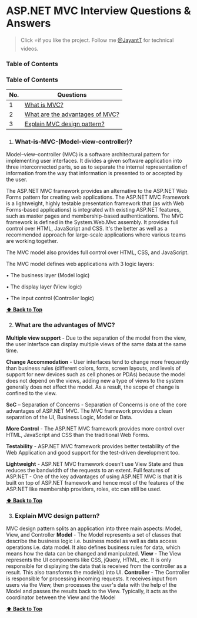 # ASP.NET MVC Interview Questions & Answers

> Click :star:if you like the project. Follow me [@JayantT](https://www.youtube.com/jayantT/) for technical videos.


### Table of Contents

### Table of Contents

| No. | Questions |
|---- | ---------
|1 | [What is MVC?](#What-is-MVC-(Model-view-controller)?)|
|2 | [What are the advantages of MVC?](#what-are-the-advantages-of-mvc)|
|3 | [Explain MVC design pattern?](#explain-mvc-design-pattern)|

1. ### What-is-MVC-(Model-view-controller)?

Model–view–controller (MVC) is a software architectural pattern for implementing user interfaces. It divides a given software application into three interconnected parts, so as to separate the internal representation of information from the way that information is presented to or accepted by the user.

The ASP.NET MVC framework provides an alternative to the ASP.NET Web Forms pattern for creating web applications. The ASP.NET MVC Framework is a lightweight, highly testable presentation framework that (as with Web Forms-based applications) is integrated with existing ASP.NET features, such as master pages and membership-based authentications. The MVC framework is defined in the System.Web.Mvc assembly. It provides full control over HTML, JavaScript and CSS. It's the better as well as a recommended approach for large-scale applications where various teams are working together.

The MVC model also provides full control over HTML, CSS, and JavaScript.

The MVC model defines web applications with 3 logic layers:

•	The business layer (Model logic)

•	The display layer (View logic)

•	The input control (Controller logic)

  **[⬆ Back to Top](#table-of-contents)**

2. ### What are the advantages of MVC?
**Multiple view support** - Due to the separation of the model from the view, the user interface can display multiple views of the same data at the same time.

**Change Accommodation** - User interfaces tend to change more frequently than business rules (different colors, fonts, screen layouts, and levels of support for new devices such as cell phones or PDAs) because the model does not depend on the views, adding new a type of views to the system generally does not affect the model. As a result, the scope of change is confined to the view.

**SoC** – Separation of Concerns - Separation of Concerns is one of the core advantages of ASP.NET MVC. The MVC framework provides a clean separation of the UI, Business Logic, Model or Data.

**More Control** - The ASP.NET MVC framework provides more control over HTML, JavaScript and CSS than the traditional Web Forms.

**Testability** - ASP.NET MVC framework provides better testability of the Web Application and good support for the test-driven development too.

**Lightweight** - ASP.NET MVC framework doesn’t use View State and thus reduces the bandwidth of the requests to an extent. Full features of ASP.NET - One of the key advantages of using ASP.NET MVC is that it is built on top of ASP.NET framework and hence most of the features of the ASP.NET like membership providers, roles, etc can still be used.

  **[⬆ Back to Top](#table-of-contents)**

3. ### Explain MVC design pattern?

MVC design pattern splits an application into three main aspects: Model, View, and Controller
**Model** - The Model represents a set of classes that describe the business logic i.e. business model as well as data
access operations i.e. data model. It also defines business rules for data, which means how the data can be changed and 
manipulated.
**View** - The View represents the UI components like CSS, jQuery, HTML, etc. It is only responsible for displaying the 
data that is received from the controller as a result. This also transforms the model(s) into UI.
**Controller** - The Controller is responsible for processing incoming requests. It receives input from users via the View,
then processes the user's data with the help of the Model and passes the results back to the View. Typically, it acts as 
the coordinator between the View and the Model

  **[⬆ Back to Top](#table-of-contents)**


